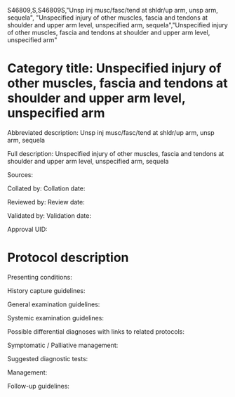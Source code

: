 S46809,S,S46809S,"Unsp inj musc/fasc/tend at shldr/up arm, unsp arm, sequela", "Unspecified injury of other muscles, fascia and tendons at shoulder and upper arm level, unspecified arm, sequela","Unspecified injury of other muscles, fascia and tendons at shoulder and upper arm level, unspecified arm"
# Category title: Unspecified injury of other muscles, fascia and tendons at shoulder and upper arm level, unspecified arm

Abbreviated description: Unsp inj musc/fasc/tend at shldr/up arm, unsp arm, sequela

Full description: Unspecified injury of other muscles, fascia and tendons at shoulder and upper arm level, unspecified arm, sequela

Sources:

Collated by:
Collation date:

Reviewed by:
Review date:

Validated by:
Validation date:

Approval UID:

# Protocol description

Presenting conditions:

History capture guidelines:

General examination guidelines:

Systemic examination guidelines:

Possible differential diagnoses with links to related protocols:

Symptomatic / Palliative management:

Suggested diagnostic tests:

Management:

Follow-up guidelines:
